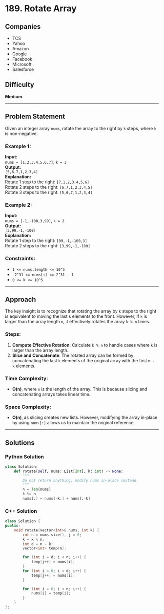 # 189. Rotate Array

## Companies
- TCS  
- Yahoo  
- Amazon  
- Google  
- Facebook  
- Microsoft  
- Salesforce  

## Difficulty
**Medium**

---

## Problem Statement

Given an integer array `nums`, rotate the array to the right by `k` steps, where `k` is non-negative.

### Example 1:

**Input:**  
`nums = [1,2,3,4,5,6,7]`, `k = 3`  
**Output:**  
`[5,6,7,1,2,3,4]`  
**Explanation:**  
Rotate 1 step to the right: `[7,1,2,3,4,5,6]`  
Rotate 2 steps to the right: `[6,7,1,2,3,4,5]`  
Rotate 3 steps to the right: `[5,6,7,1,2,3,4]`

### Example 2:

**Input:**  
`nums = [-1,-100,3,99]`, `k = 2`  
**Output:**  
`[3,99,-1,-100]`  
**Explanation:**  
Rotate 1 step to the right: `[99,-1,-100,3]`  
Rotate 2 steps to the right: `[3,99,-1,-100]`

### Constraints:
- `1 <= nums.length <= 10^5`
- `-2^31 <= nums[i] <= 2^31 - 1`
- `0 <= k <= 10^5`

---

## Approach

The key insight is to recognize that rotating the array by `k` steps to the right is equivalent to moving the last `k` elements to the front. However, if `k` is larger than the array length `n`, it effectively rotates the array `k % n` times. 

### Steps:
1. **Compute Effective Rotation**: Calculate `k % n` to handle cases where `k` is larger than the array length.
2. **Slice and Concatenate**: The rotated array can be formed by concatenating the last `k` elements of the original array with the first `n - k` elements.

### Time Complexity:
- **O(n)**, where `n` is the length of the array. This is because slicing and concatenating arrays takes linear time.

### Space Complexity:
- **O(n)**, as slicing creates new lists. However, modifying the array in-place by using `nums[:]` allows us to maintain the original reference.

---

## Solutions

### Python Solution

```python
class Solution:
    def rotate(self, nums: List[int], k: int) -> None:
        """
        Do not return anything, modify nums in-place instead.
        """
        n = len(nums)
        k %= n
        nums[:] = nums[-k:] + nums[:-k]
```

### C++ Solution

```cpp
class Solution {
public:
    void rotate(vector<int>& nums, int k) {
        int n = nums.size(), j = 0;
        k = k % n;
        int d = n - k;
        vector<int> temp(n);

        for (int i = d; i < n; i++) {
            temp[j++] = nums[i];
        }
        for (int i = 0; i < d; i++) {
            temp[j++] = nums[i];
        }

        for (int i = 0; i < n; i++) {
            nums[i] = temp[i];
        }       
    }
};
```